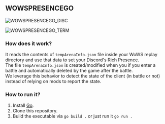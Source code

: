 ## WOWSPRESENCEGO
![WOWSPRESENCEGO_DISC](https://i.imgur.com/LPy7t6t.png)  

![WOWSPRESENCEGO_TERM](https://i.imgur.com/7Ly6m26.png)
### How does it work?
It reads the contents of `tempArenaInfo.json` file inside your WoWS replay directory and use that data to set your Discord's Rich Presence.  
The file `tempArenaInfo.json` is created/modified when you if you enter a battle and automatically deleted by the game after the battle.  
We leverage this behavior to detect the state of the client (in battle or not) instead of relying on mods to report the state.

### How to run it?

 1. Install [Go](https://go.dev/).
 2. Clone this repository.
 3. Build the executable via `go build .` or just run it `go run .`
